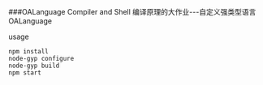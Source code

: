 ###OALanguage Compiler and Shell
编译原理的大作业---自定义强类型语言OALanguage

usage
```
npm install
node-gyp configure
node-gyp build
npm start
```